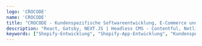 ```yaml
---
logo: 'CROCODE'
name: 'CROCODE'
title: "CROCODE - Kundenspezifische Softwareentwicklung, E-Commerce und Web Entwicklung."
description: "React, Gatsby, NEXT.JS | Headless CMS - Contentful, Netlify, Strapi, Prismic | Shopify-Entwicklung - Themenentwicklung, Shopify Plus, Shopify Apps| UI/UX-Design"
keywords: ["Shopify-Entwicklung", "Shopify-App-Entwicklung", "Kundenspezifische Softwareentwicklung", "JAMstack Entwicklung"]
---
```

